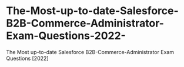 # The-Most-up-to-date-Salesforce-B2B-Commerce-Administrator-Exam-Questions-2022-
The Most up-to-date Salesforce B2B-Commerce-Administrator Exam Questions [2022]
